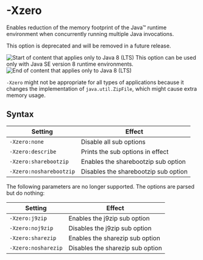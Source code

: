 <!--
* Copyright (c) 2017, 2023 IBM Corp. and others
*
* This program and the accompanying materials are made
* available under the terms of the Eclipse Public License 2.0
* which accompanies this distribution and is available at
* https://www.eclipse.org/legal/epl-2.0/ or the Apache
* License, Version 2.0 which accompanies this distribution and
* is available at https://www.apache.org/licenses/LICENSE-2.0.
*
* This Source Code may also be made available under the
* following Secondary Licenses when the conditions for such
* availability set forth in the Eclipse Public License, v. 2.0
* are satisfied: GNU General Public License, version 2 with
* the GNU Classpath Exception [1] and GNU General Public
* License, version 2 with the OpenJDK Assembly Exception [2].
*
* [1] https://www.gnu.org/software/classpath/license.html
* [2] https://openjdk.org/legal/assembly-exception.html
*
* SPDX-License-Identifier: EPL-2.0 OR Apache-2.0 OR GPL-2.0 WITH
* Classpath-exception-2.0 OR LicenseRef-GPL-2.0 WITH Assembly-exception
-->

# -Xzero

Enables reduction of the memory footprint of the Java&trade; runtime environment when concurrently running multiple Java invocations.

This option is deprecated and will be removed in a future release.

![Start of content that applies only to Java 8 (LTS)](cr/java8.png) This option can be used only with Java SE version 8 runtime environments. ![End of content that applies only to Java 8 (LTS)](cr/java_close_lts.png)

`-Xzero` might not be appropriate for all types of applications because it changes the implementation of `java.util.ZipFile`, which might cause extra memory usage.

## Syntax

| Setting                 | Effect                               |
|-------------------------|--------------------------------------|
| `-Xzero:none`           | Disable all sub options              |
| `-Xzero:describe`       | Prints the sub options in effect     |
| `-Xzero:sharebootzip`   | Enables the sharebootzip sub option  |
| `-Xzero:nosharebootzip` | Disables the sharebootzip sub option |

The following parameters are no longer supported. The options are parsed but do nothing:

| Setting                 | Effect                               |
|-------------------------|--------------------------------------|
| `-Xzero:j9zip`          | Enables the j9zip sub option         |
| `-Xzero:noj9zip`        | Disables the j9zip sub option        |
| `-Xzero:sharezip`       | Enables the sharezip sub option      |
| `-Xzero:nosharezip`     | Disables the sharezip sub option     |




<!-- ==== END OF TOPIC ==== xzero.md ==== -->
